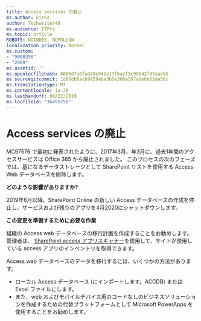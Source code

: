 ```yaml
---
title: Access services の廃止
ms.author: kirks
author: Techwriter40
ms.audience: ITPro
ms.topic: article
ROBOTS: NOINDEX, NOFOLLOW
localization_priority: Normal
ms.custom:
- "9000356"
- "2009"
ms.assetid: ''
ms.openlocfilehash: 8886d7a6fad49e942e17f6a2f3c98542f87aae0b
ms.sourcegitcommit: 1d98db8acb9959aba3b5e308a567ade6b62da56c
ms.translationtype: MT
ms.contentlocale: ja-JP
ms.lasthandoff: 08/22/2019
ms.locfileid: "36495756"
---
```

# <a name="access-services-retirement"></a>Access services の廃止

MC97576 で最初に発表されたように、2017年3月、年3月に、過去1年間のアクセスサービスは Office 365 から廃止されました。 このプロセスの次のフェーズでは、基になるデータストレージとして SharePoint リストを使用する Access Web データベースを削除します。

**どのような影響がありますか?**

2019年6月以降、SharePoint Online の新しい Access データベースの作成を停止し、サービスおよび残りのアプリを4月2020にシャットダウンします。

**この変更を準備するために必要な作業**

組織の Access web データベースの移行計画を作成することをお勧めします。 管理者は、 [SharePoint access アプリスキャナー](https://github.com/SharePoint/PnP-Tools/tree/master/Solutions/SharePoint.AccessApp.Scanner)を使用して、サイトが使用している access アプリのインベントリを取得できます。

Access web データベースのデータを移行するには、いくつかの方法があります。

- ローカル Access データベース (にインポートします。ACCDB) または Excel ファイルにします。
- また、web およびモバイルデバイス用のコードなしのビジネスソリューションを作成するための代替プラットフォームとして Microsoft PowerApps を使用することをお勧めします。